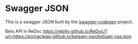 # Swagger JSON
This is a swagger JSON built by the [swagger-codegen](https://github.com/swagger-api/swagger-codegen) project.


Bets API in ReDoc
https://rebilly.github.io/ReDoc/?url=https://pinnacleapi.github.io/betsapi-oas/betsapi-oas.json
